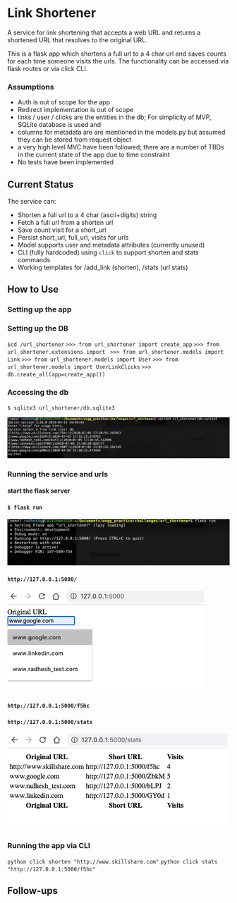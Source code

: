 
# Link Shortener

A service for link shortening that accepts a web URL and returns a shortened URL that
resolves to the original URL.

This is a flask app which shortens a full url to a 4 char url and saves counts for each time someone visits the urls. The functionality can be accessed via flask routes or via click CLI.

### Assumptions

* Auth is out of scope for the app
* Redirect implementation is out of scope
* links / user / clicks are the entities in the db; For simplicity of MVP, SQLite database is used and 
* columns for metadata are are mentioned in the models.py but assumed they can be stored from request object
* a very high level MVC have been followed; there are a number of TBDs in the current state of the app due to time constraint
* No tests have been implemented


## Current Status

The service can:
* Shorten a full url to a 4 char (ascii+digits) string
* Fetch a full url from a shorten url
* Save count visit for a short_url
* Persist short_url, full_url, visits for urls
* Model supports user and metadata attributes (currently unused)
* CLI (fully hardcoded) using `click` to support shorten and stats commands
* Working templates for /add_link (shorten), /stats (url stats)


## How to Use

### Setting up the app

### Setting up the DB

`$cd /url_shortener`
`>>> from url_shortener import create_app`
`>>> from url_shortener.extensions import `
`>>> from url_shortener.models import Link`
`>>> from url_shortener.models import User`
`>>> from url_shortener.models import UserLinkClicks`
`>>> db.create_all(app=create_app())`

### Accessing the db

`$ sqlite3 url_shortener/db.sqlite3`

![alt text](https://github.com/piprads/link-shortener/blob/master/url_shortener/img/Screen%20Shot%202020-07-05%20at%2011.34.55%20PM.png?raw=true)

### Running the service and urls

#### start the flask server

#### `$ flask run`

![alt_text](https://github.com/piprads/link-shortener/blob/master/url_shortener/img/Screen%20Shot%202020-07-05%20at%2011.38.29%20PM.png?raw=true)

#### `http://127.0.0.1:5000/`

![alt_text](https://github.com/piprads/link-shortener/blob/master/url_shortener/img/Screen%20Shot%202020-07-05%20at%2011.38.54%20PM.png?raw=true)

#### `http://127.0.0.1:5000/f5hc`

#### `http://127.0.0.1:5000/stats`

![alt_text](https://github.com/piprads/link-shortener/blob/master/url_shortener/img/Screen%20Shot%202020-07-05%20at%205.41.13%20PM.png?raw=true)

### Running the app via CLI

`python click shorten "http://www.skillshare.com"`
`python click stats "http://127.0.0.1:5000/f5hc"`

## Follow-ups

